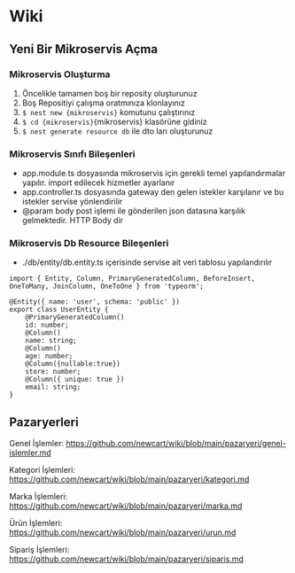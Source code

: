 # Wiki

## Yeni Bir Mikroservis Açma
### Mikroservis Oluşturma
1. Öncelikle tamamen boş bir reposity oluşturunuz
2. Boş Repositiyi çalışma oratmınıza klonlayınız
3. ```$ nest new {mikroservis}``` komutunu çalıştırınız
4. ```$ cd {mikroservis}```{mikroservis} klasörüne gidiniz
5. ```$ nest generate resource db``` ile dto ları oluşturunuz
### Mikroservis Sınıfı Bileşenleri
* app.module.ts dosyasında mikroservis için gerekli temel yapılandırmalar yapılır. import edilecek hizmetler ayarlanır
* app.controller.ts dosyasında gateway den gelen istekler karşılanır ve bu istekler servise yönlendirilir
* @param body post işlemi ile gönderilen json datasına karşılık gelmektedir. HTTP Body dir
### Mikroservis Db Resource Bileşenleri
*  ./db/entity/db.entity.ts içerisinde servise ait veri tablosu yapılandırılır
```
import { Entity, Column, PrimaryGeneratedColumn, BeforeInsert, OneToMany, JoinColumn, OneToOne } from 'typeorm';

@Entity({ name: 'user', schema: 'public' })
export class UserEntity {
    @PrimaryGeneratedColumn()
    id: number;
    @Column()
    name: string;
    @Column()
    age: number;
    @Column({nullable:true})
    store: number;
    @Column({ unique: true })
    email: string;
}
```
## Pazaryerleri
Genel İşlemler: https://github.com/newcart/wiki/blob/main/pazaryeri/genel-islemler.md

Kategori İşlemleri: https://github.com/newcart/wiki/blob/main/pazaryeri/kategori.md

Marka İşlemleri: https://github.com/newcart/wiki/blob/main/pazaryeri/marka.md

Ürün İşlemleri: https://github.com/newcart/wiki/blob/main/pazaryeri/urun.md

Sipariş İşlemleri: https://github.com/newcart/wiki/blob/main/pazaryeri/siparis.md
